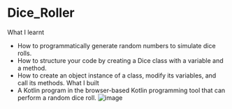 # Dice_Roller
What I learnt
+ How to programmatically generate random numbers to simulate dice rolls.
+ How to structure your code by creating a Dice class with a variable and a method.
+ How to create an object instance of a class, modify its variables, and call its methods.
What I built
+ A Kotlin program in the browser-based Kotlin programming tool that can perform a random dice roll.
![image](https://user-images.githubusercontent.com/100104431/226510020-d5a2d70b-7bfd-453e-8319-57a71d6f7059.png)
